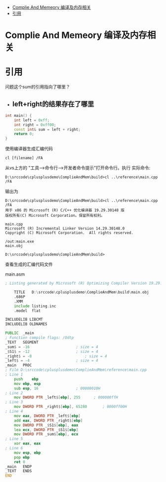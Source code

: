 

- [Complie And Memeory 编译及内存相关](#complie-and-memeory-编译及内存相关)
- [引用](#引用)

# Complie And Memeory 编译及内存相关


# 引用

问题这个sum的引用指向了哪里？

- left+right的结果存在了哪里
  - 
```C++
int main() {
    int left = 0xff;
    int right = 0xff00;
    const int& sum = left + right;
    return 0;
}
```

使用编译器生成汇编代码
```
cl [filename] /FA
```
从vs上方的 "工具-->命令行-->开发者命令提示"打开命令行。执行
实际命令:
```
D:\srccode\cplusplusdemo\ComplieAndMem\build>cl ..\reference\main.cpp /FA
```
输出为
```
D:\srccode\cplusplusdemo\ComplieAndMem\build>cl ..\reference\main.cpp /FA
用于 x86 的 Microsoft (R) C/C++ 优化编译器 19.29.30148 版
版权所有(C) Microsoft Corporation。保留所有权利。

main.cpp
Microsoft (R) Incremental Linker Version 14.29.30148.0
Copyright (C) Microsoft Corporation.  All rights reserved.

/out:main.exe
main.obj

D:\srccode\cplusplusdemo\ComplieAndMem\build>
```

查看生成的汇编代码文件

main.asm

```asm
; Listing generated by Microsoft (R) Optimizing Compiler Version 19.29.30148.0 

	TITLE	D:\srccode\cplusplusdemo\ComplieAndMem\build\main.obj
	.686P
	.XMM
	include listing.inc
	.model	flat

INCLUDELIB LIBCMT
INCLUDELIB OLDNAMES

PUBLIC	_main
; Function compile flags: /Odtp
_TEXT	SEGMENT
_sum$ = -16						; size = 4
_$S1$ = -12						; size = 4
_right$ = -8						; size = 4
_left$ = -4						; size = 4
_main	PROC
; File D:\srccode\cplusplusdemo\ComplieAndMem\reference\main.cpp
; Line 1
	push	ebp
	mov	ebp, esp
	sub	esp, 16					; 00000010H
; Line 2
	mov	DWORD PTR _left$[ebp], 255		; 000000ffH
; Line 3
	mov	DWORD PTR _right$[ebp], 65280		; 0000ff00H
; Line 4
	mov	eax, DWORD PTR _left$[ebp]
	add	eax, DWORD PTR _right$[ebp]
	mov	DWORD PTR _$S1$[ebp], eax
	lea	ecx, DWORD PTR _$S1$[ebp]
	mov	DWORD PTR _sum$[ebp], ecx
; Line 5
	xor	eax, eax
; Line 6
	mov	esp, ebp
	pop	ebp
	ret	0
_main	ENDP
_TEXT	ENDS
END

```
